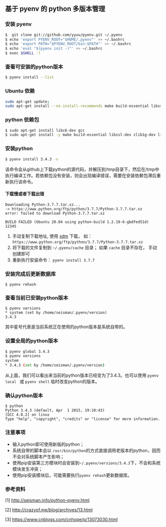## 基于 pyenv 的 python 多版本管理

### 安装 pyenv 

```bash
$  git clone git://github.com/yyuu/pyenv.git ~/.pyenv
$ echo 'export PYENV_ROOT="$HOME/.pyenv"' >> ~/.bashrc
$ echo 'export PATH="$PYENV_ROOT/bin:$PATH"' >> ~/.bashrc
$ echo 'eval "$(pyenv init -)"' >> ~/.bashrc
$ exec $SHELL -l
```

### 查看可安装的python版本

```bash
$ pyenv install --list
```

### Ubuntu 依赖

```bash
sudo apt-get update; 
sudo apt-get install --no-install-recommends make build-essential libssl-dev zlib1g-dev libbz2-dev libreadline-dev libsqlite3-dev wget curl llvm libncurses5-dev xz-utils tk-dev libxml2-dev libxmlsec1-dev libffi-dev liblzma-dev
```

###  python 依赖包

```bash
$ sudo apt-get install libc6-dev gcc
$ sudo apt-get install -y make build-essential libssl-dev zlib1g-dev libbz2-dev libreadline-dev libsqlite3-dev wget curl llvm
```

### 安装python

```bash
$ pyenv install 3.4.3 -v
```

该命令会从github上下载python的源代码，并解压到/tmp目录下，然后在/tmp中执行编译工作。若依赖包没有安装，则会出现编译错误，需要在安装依赖包滞后重新执行该命令。

#### 下载慢或者下载出错

```shell
Downloading Python-3.7.7.tar.xz...
-> https://www.python.org/ftp/python/3.7.7/Python-3.7.7.tar.xz
error: failed to download Python-3.7.7.tar.xz

BUILD FAILED (Ubuntu 20.04 using python-build 1.2.19-6-gbdfed51d)
12345
```

1. 手动复制下载地址, 使用 [xdm](https://github.com/subhra74/xdm/releases) 下载， 如： `https://www.python.org/ftp/python/3.7.7/Python-3.7.7.tar.xz`
2. 将下载的文件复制到 `~/.pyenv/cache` 目录； 如果 `cache` 目录不存在， 手动创建即可
3. 重新执行安装命令： `pyenv install 3.7.7`

### 安装完成后更新数据库

```shell
$ pyenv rehash
```

### 查看当前已安装python版本

```shell
$ pyenv versions
* system (set by /home/seisman/.pyenv/version)
3.4.3
```

其中星号代表是当前系统正在使用的python版本是系统自带的。

### 设置全局的python版本

```bash
$ pyenv global 3.4.3
$ pyenv versions
system
* 3.4.3 (set by /home/seisman/.pyenv/version)
```

从上面，我们可以看出来当前的python版本已经变为了3.4.3。也可以使用 `pyenv local ` 或 `pyenv shell` 临时改变python的版本。

### 确认python版本

```shell
$ python
Python 3.4.3 (default, Apr  1 2015, 19:10:43) 
[GCC 4.8.2] on linux
Type "help", "copyright", "credits" or "license" for more information.
```

### 注意事项

- 输入python即可使用新版的python；
- 系统自带的脚本会以 `/usr/bin/python`的方式直接调用老版本的python，因而不会对系统脚本产生影响；
- 使用pip安装第三方模块时会安装到`~/.pyenv/versions/3.4.3`下，不会和系统模块发生冲突；
- 使用pip安装模块后，可能需要执行`pyenv rehash`更新数据库。

### 参考资料

[1] http://seisman.info/python-pyenv.html

[2] http://crazyof.me/blog/archives/13.html

[3] https://www.cnblogs.com/cnhope/p/13073030.html